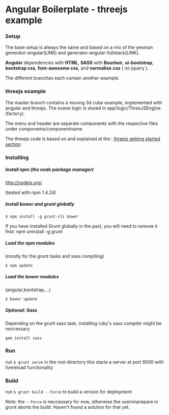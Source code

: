 # Angular Boilerplate - threejs example

### Setup
The base setup is always the same and based on a mix of the yeoman generator-angular(LINK) and generator-angular-fullstack(LINK).

**Angular** dependencies with **HTML**, **SASS** with **Bourbon**, **ui-bootstrap**, **bootstrap css**, **font-awesome css**, and **normalise.css** ( no jquery ).

The different branches each contain another example.


### threejs example

The master branch contains a moving 3d cube example, implemented with angular and threejs.
The scene logic is stored in app/logic/ThreeJSEngine (factory).

The menu and header are separate components with the respective files under components/componentname

The threejs code is based on and explained at the :  [threejs getting started section](http://threejs.org/docs/index.html#Manual/Introduction/Creating_a_scene)


### Installing

##### Install npm (the node package manager)

[http://nodejs.org/
](http://nodejs.org)

(tested with npm 1.4.24)

##### Install bower and grunt globally


`$ npm install -g grunt-cli bower`

If you have installed Grunt globally in the past, you will need to remove it first: npm uninstall -g grunt

##### Load the npm modules
(mostly for the grunt tasks and sass compiling)

`$ npm update`

##### Load the bower modules

(angular,bootstrap,...)

`$ bower update`

##### Optional: Sass
Depending on the grunt sass task, installing ruby's sass compiler might be neccessary

`gem install sass`

### Run

run `$ grunt serve` in the root directory
this starts a server at port 9000 with livereload functionality

### Build

run `$ grunt build --force` to build a version for deployment

Note: the `--force` is neccessary for now, otherwise the useminprepare in grunt aborts the build. Haven't found a solution for that yet.